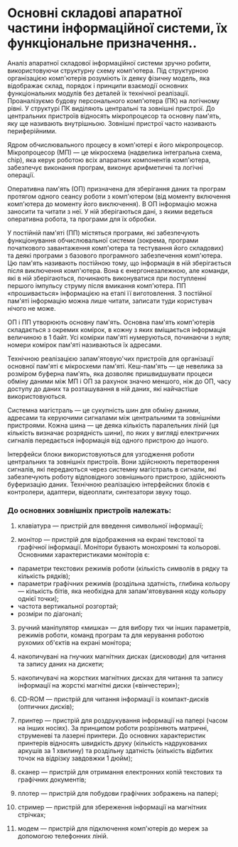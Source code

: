 # Основні складові апаратної частини інформаційної системи, їх функціональне призначення..
Аналіз апаратної складової інформаційної системи зручно робити, використовуючи структурну схему комп'ютера.
Під структурною організацією комп'ютерів розуміють їх деяку фізичну модель, яка відображає склад, порядок і принципи взаємодії основних функціональних модулів без деталей їх технічної реалізації. Проаналізуємо будову персонального комп'ютера (ПК) на логічному рівні. У структурі ПК виділяють центральні та зовнішні пристрої. До центральних пристроїв відносять мікропроцесор та основну пам'ять, яку ще називають внутрішньою. Зовнішні пристрої часто називають периферійними.

Ядром обчислювального процесу в комп'ютері є його мікропроцесор.
Мікропроцесор (МП) — це мікросхема (надвелика інтегральна схема, chip), яка керує роботою всіх апаратних компонентів комп'ютера, забезпечує виконання програм, виконує арифметичні та логічні операції.

Оперативна пам'ять (ОП) призначена для зберігання даних та програм протягом одного сеансу роботи з комп'ютером (від моменту включення комп'ютера до моменту його виключення). В ОП інформацію можна заносити та читати з неї. У ній зберігаються дані, з якими ведеться оперативна робота, та програми для їх обробки.

У постійній пам'яті (ПП) містяться програми, які забезпечують функціонування обчислювальної системи (зокрема, програми початкового завантаження комп'ютера та тестування його складових) та деякі програми з базового програмного забезпечення комп'ютера. Цю пам'ять називають постійною тому, що інформація в ній зберігається після виключення комп'ютера. Вона є енергонезалежною, але команди, які в ній зберігаються, починають виконуватися при поступленні першого імпульсу струму після вмикання комп'ютера. ПП «прошивається» інформацією на етапі її виготовлення. З постійної пам'яті інформацію можна лише читати, записати туди користувач нічого не може.

ОП і ПП утворюють основну пам'ять. Основна пам'ять комп'ютерів складається з окремих комірок, в кожну з яких вміщається інформація величиною в 1 байт. Усі комірки пам'яті нумеруються, починаючи з нуля; номери комірок пам'яті називаються їх адресами.

Технічною реалізацією запам'ятовую'чих пристроїв для організації основної пам'яті є мікросхеми пам'яті.
Кеш-пам'ять — це невелика за розміром буферна пам'ять, яка дозволяє пришвидшувати процеси обміну даними між МП і ОП за рахунок значно меншого, ніж до ОП, часу доступу до даних та розташування в ній даних, які найчастіше використовуються.

Системна магістраль — це сукупність шин для обміну даними, адресами та керуючими сигналами між центральними та зовнішніми пристроями. Кожна шина — це деяка кількість паралельних ліній (ця кількість визначає розрядність шини), по яких у вигляді електричних сигналів передається інформація від одного пристрою до іншого.

Інтерфейси блоки використовуються для узгодження роботи центральних та зовнішніх пристроїв. Вони здійснюють перетворення сигналів, які передаються через системну магістраль в сигнали, які забезпечують роботу відповідного зовнішнього пристрою, здійснюють буферизацію даних. Технічною реалізацією інтерфейсних блоків є контролери, адаптери, відеоплати, синтезатори звуку тощо.
### До основних зовнішніх пристроїв належать:
1. клавіатура — пристрій для введення символьної інформації;

2. монітор — пристрій для відображення на екрані текстової та графічної інформації. Монітори бувають монохромні та кольорові. Основними характеристиками моніторів є:
- параметри текстових режимів роботи (кількість символів в рядку та кількість рядків);
- параметри графічних режимів (роздільна здатність, глибина кольору — кількість бітів, яка необхідна для запам'ятовування коду кольору однієї точки);
- частота вертикальної розгортай;
- розміри по діагоналі;

3) ручний маніпулятор «мишка» — для вибору тих чи інших параметрів, режимів роботи, команд програм та для керування роботою рухомих об'єктів на екрані монітора;

4) накопичувані на гнучких магнітних дисках (дисководи) для читання та запису даних на дискети;

5) накопичувачі на жорстких магнітних дисках для читання та запису інформації на жорсткі магнітні диски («вінчестери»);

6) CD-ROM — пристрій для читання інформації із компакт-дисків (оптичних дисків);

7) принтер — пристрій для роздрукування інформації на папері (часом на інших носіях). За принципом роботи розрізняють матричні, струменеві та лазерні принтери. До основних характеристик принтерів відносять швидкість друку (кількість надрукованих аркушів за 1 хвилину) та роздільну здатність (кількість відбитих точок на відрізку завдовжки 1 дюйм);

8) сканер — пристрій для отримання електронних копій текстових та графічних документів;

9) плотер — пристрій для побудови графічних зображень на папері;

10) стример — пристрій для збереження інформації на магнітних стрічках;

11) модем — пристрій для підключення комп'ютерів до мереж за допомогою телефонних ліній.
 
